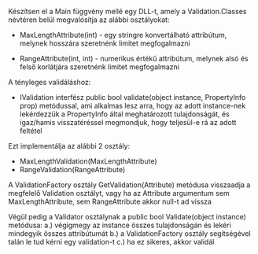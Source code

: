 Készítsen el a Main függvény mellé egy DLL-t, amely a Validation.Classes névtéren belül megvalósítja az alábbi osztályokat:

- MaxLengthAttribute(int) - egy stringre konvertálható attribútum, melynek hosszára szeretnénk limitet megfogalmazni

- RangeAttribute(int, int) - numerikus értékű attribútum, melynek alsó és felső korlátjára szeretnénk limitet megfogalmazni

A tényleges validáláshoz:

- IValidation interfész
public bool validate(object instance, PropertyInfo prop)
metódussal, ami alkalmas lesz arra, hogy az adott instance-nek lekérdezzük a PropertyInfo által meghatározott tulajdonságát, és igaz/hamis visszatéréssel megmondjuk, hogy teljesül-e rá az adott feltétel

Ezt implementálja az alábbi 2 osztály:

- MaxLengthValidation(MaxLengthAttribute)
- RangeValidation(RangeAttribute)


A ValidationFactory osztály GetValidation(Attribute) metódusa visszaadja a megfelelő Validation osztályt, vagy
ha az Attribute argumentum sem MaxLengthAttribute, sem RangeAttribute akkor null-t ad vissza

Végül pedig a Validator osztálynak a
public bool Validate(object instance)
metódusa:
a.) végigmegy az instance összes tulajdonságán és lekéri mindegyik összes attribútumát
b.) a ValidationFactory osztály segítségével talán le tud kérni egy validation-t
c.) ha ez sikeres, akkor validál

